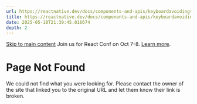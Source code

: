```yaml
---
url: https://reactnative.dev/docs/components-and-apis/keyboardavoidingview
title: https://reactnative.dev/docs/components-and-apis/keyboardavoidingview
date: 2025-05-10T21:39:45.016674
depth: 2
---
```


[Skip to main content](https://reactnative.dev/docs/components-and-apis/keyboardavoidingview#__docusaurus_skipToContent_fallback)
Join us for React Conf on Oct 7-8. [Learn more](https://conf.react.dev).
# Page Not Found
We could not find what you were looking for.
Please contact the owner of the site that linked you to the original URL and let them know their link is broken.


